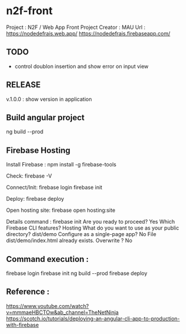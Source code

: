 # n2f-front

Project : N2F / Web App Front Project
Creator :  MAU
Url : https://nodedefrais.web.app/
      https://nodedefrais.firebaseapp.com/

## TODO

+ control doublon insertion and show error on input view

## RELEASE

v.1.0.0 : show version in application

## Build angular project

ng build --prod

## Firebase Hosting

Install Firebase :
npm install -g firebase-tools

Check:
firebase -V

Connect/Init:
firebase login
firebase init

Deploy:
firebase deploy

Open hosting site:
firebase open hosting:site

Details command : 
firebase init
Are you ready to proceed? Yes
Which Firebase CLI features? Hosting 
What do you want to use as your public directory? dist/demo
Configure as a single-page app? No
File dist/demo/index.html already exists. Overwrite ? No

## Command execution : 
firebase login
firebase init
ng build --prod
firebase deploy

## Reference : 
https://www.youtube.com/watch?v=mmmaeHBCTOw&ab_channel=TheNetNinja
https://scotch.io/tutorials/deploying-an-angular-cli-app-to-production-with-firebase